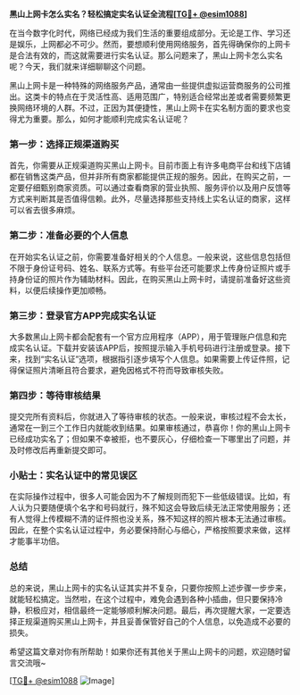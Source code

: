 **黑山上网卡怎么实名？轻松搞定实名认证全流程[[TG💪+ @esim1088](https://t.me/s/esim1088)]**

在当今数字化时代，网络已经成为我们生活的重要组成部分。无论是工作、学习还是娱乐，上网都必不可少。然而，要想顺利使用网络服务，首先得确保你的上网卡是合法有效的，而这就需要进行实名认证。那么问题来了，黑山上网卡怎么实名呢？今天，我们就来详细聊聊这个问题。

黑山上网卡是一种特殊的网络服务产品，通常由一些提供虚拟运营商服务的公司推出。这类卡的特点在于灵活性高、适用范围广，特别适合经常出差或者需要频繁更换网络环境的人群。不过，正因为其便捷性，黑山上网卡在实名制方面的要求也变得尤为重要。那么，如何才能顺利完成实名认证呢？

### 第一步：选择正规渠道购买

首先，你需要从正规渠道购买黑山上网卡。目前市面上有许多电商平台和线下店铺都在销售这类产品，但并非所有商家都能提供正规的服务。因此，在购买之前，一定要仔细甄别商家资质。可以通过查看商家的营业执照、服务评价以及用户反馈等方式来判断其是否值得信赖。此外，尽量选择那些支持线上实名认证的商家，这样可以省去很多麻烦。

### 第二步：准备必要的个人信息

在开始实名认证之前，你需要准备好相关的个人信息。一般来说，这些信息包括但不限于身份证号码、姓名、联系方式等。有些平台还可能要求上传身份证照片或手持身份证的照片作为辅助材料。因此，在购买黑山上网卡时，请提前准备好这些资料，以便后续操作更加顺畅。

### 第三步：登录官方APP完成实名认证

大多数黑山上网卡都会配套有一个官方应用程序（APP），用于管理账户信息和完成实名认证。下载并安装该APP后，按照提示输入手机号码进行注册或登录。接下来，找到“实名认证”选项，根据指引逐步填写个人信息。如果需要上传证件照，记得保证照片清晰且符合要求，避免因格式不符而导致审核失败。

### 第四步：等待审核结果

提交完所有资料后，你就进入了等待审核的状态。一般来说，审核过程不会太长，通常在一到三个工作日内就能收到结果。如果审核通过，恭喜你！你的黑山上网卡已经成功实名了；但如果不幸被拒，也不要灰心，仔细检查一下哪里出了问题，并及时修改后再重新提交即可。

### 小贴士：实名认证中的常见误区

在实际操作过程中，很多人可能会因为不了解规则而犯下一些低级错误。比如，有人认为只要随便填个名字和号码就行，殊不知这会导致后续无法正常使用服务；还有人觉得上传模糊不清的证件照也没关系，殊不知这样的照片根本无法通过审核。因此，在整个实名认证过程中，务必要保持耐心与细心，严格按照要求来做，这样才能事半功倍。

### 总结

总的来说，黑山上网卡的实名认证其实并不复杂，只要你按照上述步骤一步步来，就能轻松搞定。当然啦，在这个过程中，难免会遇到各种小插曲，但只要保持冷静，积极应对，相信最终一定能够顺利解决问题。最后，再次提醒大家，一定要选择正规渠道购买黑山上网卡，并且妥善保管好自己的个人信息，以免造成不必要的损失。

希望这篇文章对你有所帮助！如果你还有其他关于黑山上网卡的问题，欢迎随时留言交流哦~ 

[[TG💪+ @esim1088](https://t.me/s/esim1088) ![Image](https://i.postimg.cc/4NQfJmqS/Snipaste-2025-05-13-00-14-12.png)]